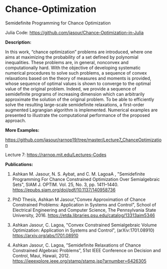 # Chance-Optimization
Semidefinite Programming for Chance Optimization

Julia Code: https://github.com/jasour/Chance-Optimization-in-Julia

**Description:**


In this work, “chance optimization” problems are introduced, where one aims at maximizing the probability of a set defined by polynomial inequalities. These problems are, in general, nonconvex and computationally hard. With the objective of developing systematic numerical procedures to solve such problems, a sequence of convex relaxations based on the theory of measures and moments is provided, whose sequence of optimal values is shown to converge to the optimal value of the original problem. Indeed, we provide a sequence of semidefinite programs of increasing dimension which can arbitrarily approximate the solution of the original problem. To be able to efficiently solve the resulting large-scale semidefinite relaxations, a first-order augmented Lagrangian algorithm is implemented. Numerical examples are presented to illustrate the computational performance of the proposed approach.


**More Examples:**

https://github.com/jasour/rarnop19/tree/master/Lecture7_ChanceOptimization

Lecture 7: https://rarnop.mit.edu/Lectures-Codes

**Publications:**
 
 1) Ashkan M. Jasour, N. S. Aybat, and C. M. LagoaA
, "Semidefinite Programming For Chance Constrained Optimization Over Semialgebraic Sets", SIAM J. OPTIM. Vol. 25, No. 3, pp. 1411–1440.
https://epubs.siam.org/doi/pdf/10.1137/140958736

2) PhD Thesis, Ashkan M Jasour,"Convex Approximation of Chance Constrained Problems: Application in Systems and Control", School of Electrical Engineering and Computer Science, The Pennsylvania State University, 2016.
https://etda.libraries.psu.edu/catalog/13313aim5346

3) Ashkan Jasour, C. Lagoa, "Convex Constrained Semialgebraic Volume Optimization: Application in Systems and Control", (arXiv:1701.08910)
https://arxiv.org/abs/1701.08910

4) Ashkan Jasour, C. Lagoa, ”Semidefinite Relaxations of Chance Constrained Algebraic Problems”, 51st IEEE Conference on Decision and Control, Maui, Hawaii, 2012.
https://ieeexplore.ieee.org/stamp/stamp.jsp?arnumber=6426305
